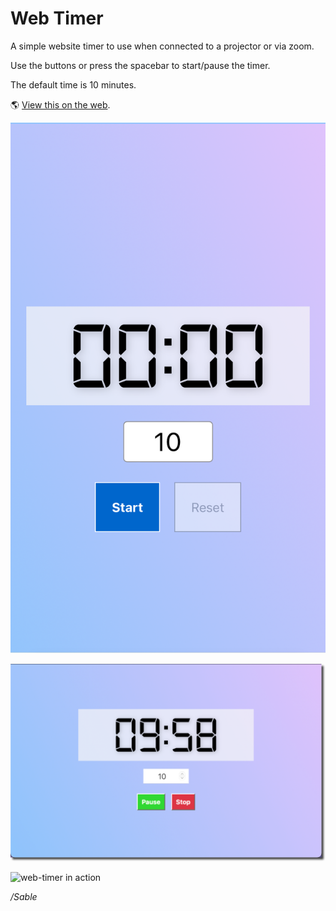 # Web Timer

A simple website timer to use when connected to a projector or via zoom.

Use the buttons or press the spacebar to start/pause the timer.

The default time is 10 minutes.

🌎 [View this on the web](https://sc137.github.io/web-timer/).

![mobile](assets/mobile.png)

![desktop](assets/web.png)

![web-timer in action](web-timer.gif)

*/Sable*

